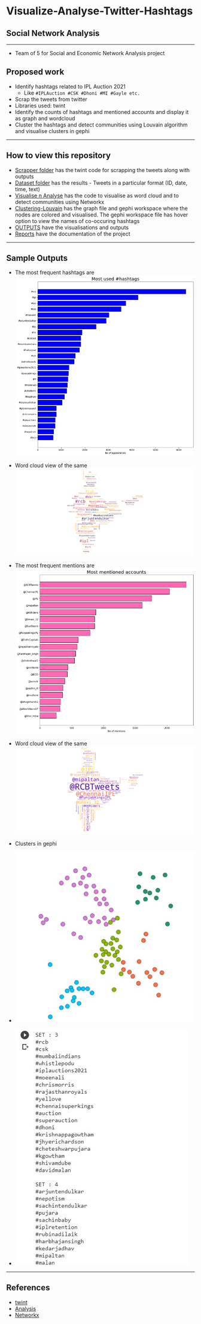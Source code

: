 # Visualize-Analyse-Twitter-Hashtags
## Social Network Analysis
---
- Team of 5 for Social and Economic Network Analysis project
## Proposed work
- Identify hashtags related to IPL Auction 2021
	- Like `#IPLAuction #CSK #Dhoni #MI #Gayle etc. `
- Scrap the tweets from twitter 
- Libraries used: twint
- Identify the counts of hashtags and mentioned accounts and display it as graph and wordcloud
- Cluster the hashtags and detect communities using Louvain algorithm and visualise clusters in gephi
---
## How to view this repository
- [Scrapper folder](https://github.com/SwethaMagesh/Visualize-Twitter-Hashtags/tree/main/Scrapper) has the twint code for scrapping the tweets along with outputs
- [Dataset folder](https://github.com/SwethaMagesh/Visualize-Twitter-Hashtags/tree/main/Dataset) has the results - Tweets in a particular format (ID, date, time, text)
- [Visualise n Analyse](https://github.com/SwethaMagesh/Visualize-Twitter-Hashtags/tree/main/Visualise%20n%20Analyse) has the code to visualise as word cloud and to detect communities using Networkx
- [Clustering-Louvain](https://github.com/SwethaMagesh/Visualize-Twitter-Hashtags/tree/main/Clustering-Louvain) has the graph file and gephi workspace where the nodes are colored and visualised. The gephi workspace file has hover option to view the names of co-occuring hashtags
- [OUTPUTS](https://github.com/SwethaMagesh/Visualize-Twitter-Hashtags/tree/main/OUTPUTS) have the visualisations and outputs
- [Reports]() have the documentation of the project

---
## Sample Outputs
- The most frequent hashtags are 
![image](https://github.com/SwethaMagesh/Visualize-Twitter-Hashtags/blob/main/OUTPUTS/graphHash.png)
- Word cloud view of the same
![image](https://github.com/SwethaMagesh/Visualize-Twitter-Hashtags/blob/main/OUTPUTS/hashCloud.png)
- The most frequent mentions are
![image](https://github.com/SwethaMagesh/Visualize-Twitter-Hashtags/blob/main/OUTPUTS/graphMentions.png)
- Word cloud view of the same
![image](https://github.com/SwethaMagesh/Visualize-Twitter-Hashtags/blob/main/OUTPUTS/mentionCloud.png)

- Clusters in gephi
- ![image](https://github.com/SwethaMagesh/Visualize-Twitter-Hashtags/blob/main/OUTPUTS/clusterOutput.JPG)
- ![image](https://github.com/SwethaMagesh/Visualize-Twitter-Hashtags/blob/main/OUTPUTS/clusterNetworkx.JPG)

---
## References
- [twint](https://github.com/twintproject/twint)
- [Analysis](https://towardsdatascience.com/visualization-of-information-from-raw-twitter-data-part-1-99181ad19c)
- [Networkx](https://python-louvain.readthedocs.io/en/latest/)
